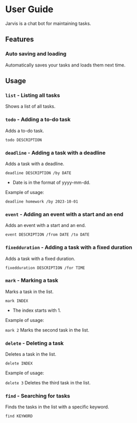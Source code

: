 # User Guide
Jarvis is a chat bot for maintaining tasks.

## Features

### Auto saving and loading

Automatically saves your tasks and loads them next time.

## Usage

### `list` - Listing all tasks

Shows a list of all tasks.

### `todo` - Adding a to-do task

Adds a to-do task.

`todo DESCRIPTION`

### `deadline` - Adding a task with a deadline

Adds a task with a deadline.

`deadline DESCRIPTION /by DATE`

+ Date is in the format of yyyy-mm-dd.

Example of usage:

`deadline homework /by 2023-10-01`

### `event` - Adding an event with a start and an end

Adds an event with a start and an end.

`event DESCRIPTION /from DATE /to DATE`

### `fixedduration` - Adding a task with a fixed duration

Adds a task with a fixed duration.

`fixedduration DESCRIPTION /for TIME`

### `mark` - Marking a task

Marks a task in the list.

`mark INDEX`

+ The index starts with 1.

Example of usage:

`mark 2` Marks the second task in the list.


### `delete` - Deleting a task

Deletes a task in the list.

`delete INDEX`

Example of usage:

`delete 3` Deletes the third task in the list.


### `find` - Searching for tasks

Finds the tasks in the list with a specific keyword.

`find KEYWORD`

